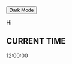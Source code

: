 
<html lang="en">
<head>
    <meta charset="UTF-8">
    <meta name="viewport" content="width=device-width, initial-scale=1.0">
<!--     <title>Learn</title> -->
    <link rel="stylesheet" href="learn.css">
</head>
<body id="back">
    <section>
        <div class="tap">
     <button id="btn" class="btn" onclick="changeBackground()">
      <span>Dark Mode</span>
    </button>
  </div>
      <p>Hi 
 <span id="name"></span>
    </p>
   <div class="container">
     <h1>CURRENT TIME</h1>
     <div id="tick">
<div class="time" id="tme">12:00:00</div>
     </div>
   </div>
    </section>
    <script src="learn.js"></script>
</body>
</html>



